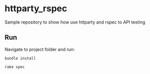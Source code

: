 # httparty_rspec
Sample repository to show how use httparty and rspec to API testing


## Run

 Navigate to project folder and run:

```
bundle install

```

```
rake spec
```
